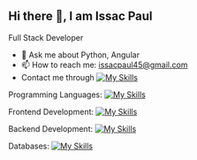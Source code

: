 ## Hi there 👋, I am Issac Paul


Full Stack Developer

- 💬 Ask me about Python, Angular
- 📫 How to reach me: issacpaul45@gmail.com
- Contact me through [![My Skills](https://skillicons.dev/icons?i=linkedin)](https://www.linkedin.com/in/issac-paul-a85869190/)

Programming Languages:   [![My Skills](https://skillicons.dev/icons?i=python,js,ts)](https://skillicons.dev)

Frontend Development:    [![My Skills](https://skillicons.dev/icons?i=html,css,bootstrap,angular)](https://skillicons.dev)

Backend Development:     [![My Skills](https://skillicons.dev/icons?i=django&theme=light)](https://skillicons.dev)

Databases:               [![My Skills](https://skillicons.dev/icons?i=mysql,sqlite,mongodb)](https://skillicons.dev)
